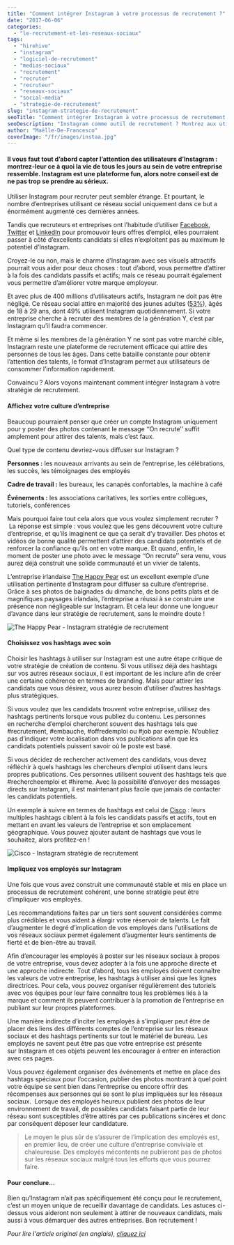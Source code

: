 ```yaml
---
title: "Comment intégrer Instagram à votre processus de recrutement ?"
date: "2017-06-06"
categories:
  - "le-recrutement-et-les-reseaux-sociaux"
tags:
  - "hirehive"
  - "instagram"
  - "logiciel-de-recrutement"
  - "medias-sociaux"
  - "recrutement"
  - "recruter"
  - "recruteur"
  - "reseaux-sociaux"
  - "social-media"
  - "strategie-de-recrutement"
slug: "instagram-strategie-de-recrutement"
seoTitle: "Comment intégrer Instagram à votre processus de recrutement ?"
seoDescription: "Instagram comme outil de recrutement ? Montrez aux utilisateurs du réseau ce à quoi votre vie de tous les jours au sein de l’entreprise ressemble."
author: "Maëlle-De-Francesco"
coverImage: "/fr/images/instaa.jpg"
---
```


#### Il vous faut tout d’abord capter l’attention des utilisateurs d’Instagram : montrez-leur ce à quoi la vie de tous les jours au sein de votre entreprise ressemble. Instagram est une plateforme fun, alors notre conseil est de ne pas trop se prendre au sérieux.

Utiliser Instagram pour recruter peut sembler étrange. Et pourtant, le nombre d’entreprises utilisant ce réseau social uniquement dans ce but a énormément augmenté ces dernières années.

Tandis que recruteurs et entreprises ont l’habitude d’utiliser [Facebook](https://www.facebook.com/), [Twitter](https://twitter.com/?lang=fr) et [LinkedIn](https://www.linkedin.com/) pour promouvoir leurs offres d’emploi, elles pourraient passer à côté d’excellents candidats si elles n’exploitent pas au maximum le potentiel d’Instagram.

Croyez-le ou non, mais le charme d’Instagram avec ses visuels attractifs pourrait vous aider pour deux choses : tout d’abord, vous permettre d’attirer à la fois des candidats passifs et actifs; mais ce réseau pourrait également vous permettre d’améliorer votre marque employeur.

Et avec plus de 400 millions d’utilisateurs actifs, Instagram ne doit pas être négligé. Ce réseau social attire en majorité des jeunes adultes ([53%](http://www.pewinternet.org/2015/01/09/demographics-of-key-social-networking-platforms-2/)), âgés de 18 à 29 ans, dont 49% utilisent Instagram quotidiennement. Si votre entreprise cherche à recruter des membres de la génération Y, c’est par Instagram qu’il faudra commencer.

Et même si les membres de la génération Y ne sont pas votre marché cible, Instagram reste une plateforme de recrutement efficace qui attire des personnes de tous les âges. Dans cette bataille constante pour obtenir l’attention des talents, le format d’Instagram permet aux utilisateurs de consommer l’information rapidement.

Convaincu ? Alors voyons maintenant comment intégrer Instagram à votre stratégie de recrutement.

#### **Affichez votre culture d’entreprise**

Beaucoup pourraient penser que créer un compte Instagram uniquement pour y poster des photos contenant le message ‘‘On recrute’’ suffit amplement pour attirer des talents, mais c’est faux.

Quel type de contenu devriez-vous diffuser sur Instagram ?

**Personnes :** les nouveaux arrivants au sein de l’entreprise, les célébrations, les succès, les témoignages des employés

**Cadre de travail :** les bureaux, les canapés confortables, la machine à café

**Événements :** les associations caritatives, les sorties entre collègues, tutoriels, conférences

Mais pourquoi faire tout cela alors que vous voulez simplement recruter ?  La réponse est simple : vous voulez que les gens découvrent votre culture d’entreprise, et qu’ils imaginent ce que ça serait d’y travailler. Des photos et vidéos de bonne qualité permettent d’attirer des candidats potentiels et de renforcer la confiance qu’ils ont en votre marque. Et quand, enfin, le moment de poster une photo avec le message ‘‘On recrute’’ sera venu, vous aurez déjà construit une solide communauté et un vivier de talents.

L’entreprise irlandaise [The Happy Pear](https://thehappypear.ie/) est un excellent exemple d’une utilisation pertinente d’Instagram pour diffuser sa culture d’entreprise. Grâce à ses photos de baignades du dimanche, de bons petits plats et de magnifiques paysages irlandais, l’entreprise a réussi à se construire une présence non négligeable sur Instagram. Et cela leur donne une longueur d’avance dans leur stratégie de recrutement, sans le moindre doute !

![The Happy Pear - Instagram stratégie de recrutement](/fr/images/The-Happy-Pear-623x401.png "The Happy Pear - Instagram stratégie de recrutement")

#### **Choisissez vos hashtags avec soin**

Choisir les hashtags à utiliser sur Instagram est une autre étape critique de votre stratégie de création de contenu. Si vous utilisez déjà des hashtags sur vos autres réseaux sociaux, il est important de les inclure afin de créer une certaine cohérence en termes de branding. Mais pour attirer les candidats que vous désirez, vous aurez besoin d’utiliser d’autres hashtags plus stratégiques.

Si vous voulez que les candidats trouvent votre entreprise, utilisez des hashtags pertinents lorsque vous publiez du contenu. Les personnes en recherche d’emploi chercheront souvent des hashtags tels que #recrutement, #embauche, #offredemploi ou #job par exemple. N’oubliez pas d’indiquer votre localisation dans vos publications afin que les candidats potentiels puissent savoir où le poste est basé.

Si vous décidez de rechercher activement des candidats, vous devez réfléchir à quels hashtags les chercheurs d’emploi utilisent dans leurs propres publications. Ces personnes utilisent souvent des hashtags tels que #rechercheemploi et #hireme. Avec la possibilité d’envoyer des messages directs sur Instagram, il est maintenant plus facile que jamais de contacter les candidats potentiels.

Un exemple à suivre en termes de hashtags est celui de [Cisco](http://www.cisco.com/) : leurs multiples hashtags ciblent à la fois les candidats passifs et actifs, tout en mettant en avant les valeurs de l’entreprise et son emplacement géographique. Vous pouvez ajouter autant de hashtags que vous le souhaitez, alors profitez-en !

![Cisco - Instagram stratégie de recrutement](/fr/images/Cisco-623x362.png "Cisco - Instagram stratégie de recrutement")

#### **Impliquez vos employés sur Instagram**

Une fois que vous avez construit une communauté stable et mis en place un processus de recrutement cohérent, une bonne stratégie peut être d’impliquer vos employés.

Les recommandations faites par un tiers sont souvent considérées comme plus crédibles et vous aident à élargir votre réservoir de talents. Le fait d’augmenter le degré d’implication de vos employés dans l'utilisations de vos réseaux sociaux permet également d’augmenter leurs sentiments de fierté et de bien-être au travail.

Afin d’encourager les employés à poster sur les réseaux sociaux à propos de votre entreprise, vous devez adopter à la fois une approche directe et une approche indirecte. Tout d’abord, tous les employés doivent connaître les valeurs de votre entreprise, les hashtags à utiliser ainsi que les lignes directrices. Pour cela, vous pouvez organiser régulièrement des tutoriels avec vos équipes pour leur faire connaître tous les problèmes liés à la marque et comment ils peuvent contribuer à la promotion de l’entreprise en publiant sur leur propres plateformes.

Une manière indirecte d’inciter les employés à s’impliquer peut être de placer des liens des différents comptes de l’entreprise sur les réseaux sociaux et des hashtags pertinents sur tout le matériel de bureau. Les employés ne savent peut être pas que votre entreprise est présente sur Instagram et ces objets peuvent les encourager à entrer en interaction avec ces pages.

Vous pouvez également organiser des événements et mettre en place des hashtags spéciaux pour l’occasion, publier des photos montrant à quel point votre équipe se sent bien dans l’entreprise ou encore offrir des récompenses aux personnes qui se sont le plus impliquées sur les réseaux sociaux.  Lorsque des employés heureux publient des photos de leur environnement de travail, de possibles candidats faisant partie de leur réseau sont susceptibles d’être attirés par ces publications sincères et donc par conséquent déposer leur candidature.

> Le moyen le plus sûr de s’assurer de l’implication des employés est, en premier lieu, de créer une culture d’entreprise conviviale et chaleureuse. Des employés mécontents ne publieront pas de photos sur les réseaux sociaux malgré tous les efforts que vous pourrez faire.

#### **Pour conclure…**

Bien qu’Instagram n’ait pas spécifiquement été conçu pour le recrutement, c’est un moyen unique de recueillir davantage de candidats. Les astuces ci-dessus vous aideront non seulement à attirer de nouveaux candidats, mais aussi à vous démarquer des autres entreprises. Bon recrutement !

_Pour lire l'article original (en anglais), [cliquez ici](https://hirehive.com/blog/instagram-recruitment-strategy/)_
